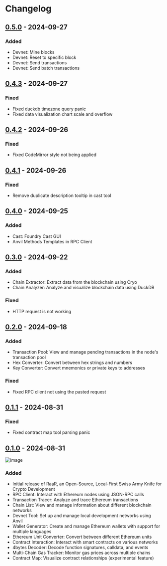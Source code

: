 # Changelog

## [0.5.0] - 2024-09-27

### Added

- Devnet: Mine blocks
- Devnet: Reset to specific block
- Devnet: Send transactions
- Devnet: Send batch transactions

## [0.4.3] - 2024-09-27

### Fixed

- Fixed duckdb timezone query panic
- Fixed data visualization chart scale and overflow

## [0.4.2] - 2024-09-26

### Fixed

- Fixed CodeMirror style not being applied

## [0.4.1] - 2024-09-26

### Fixed

- Remove duplicate description tooltip in cast tool

## [0.4.0] - 2024-09-25

### Added

- Cast: Foundry Cast GUI
- Anvil Methods Templates in RPC Client

## [0.3.0] - 2024-09-22

### Added

- Chain Extractor: Extract data from the blockchain using Cryo
- Chain Analyzer: Analyze and visualize blockchain data using DuckDB

### Fixed

- HTTP request is not working


## [0.2.0] - 2024-09-18

### Added

- Transaction Pool: View and manage pending transactions in the node's transaction pool
- Hex Converter: Convert between hex strings and numbers
- Key Converter: Convert mnemonics or private keys to addresses

### Fixed

- Fixed RPC client not using the pasted request


## [0.1.1] - 2024-08-31

### Fixed

- Fixed contract map tool parsing panic

## [0.1.0] - 2024-08-31

![image](https://media.bonsai.town/file/85669b61b29661b6c9728.png)


### Added
- Initial release of RaaR, an Open-Source, Local-First Swiss Army Knife for Crypto Development
- RPC Client: Interact with Ethereum nodes using JSON-RPC calls
- Transaction Tracer: Analyze and trace Ethereum transactions
- Chain List: View and manage information about different blockchain networks
- Devnet Tool: Set up and manage local development networks using Anvil
- Wallet Generator: Create and manage Ethereum wallets with support for multiple languages
- Ethereum Unit Converter: Convert between different Ethereum units
- Contract Interaction: Interact with smart contracts on various networks
- 4bytes Decoder: Decode function signatures, calldata, and events
- Multi-Chain Gas Tracker: Monitor gas prices across multiple chains
- Contract Map: Visualize contract relationships (experimental feature)


[0.1.0]: https://github.com/raardev/raar/releases/tag/0.1.0
[0.1.1]: https://github.com/raardev/raar/releases/tag/0.1.1
[0.2.0]: https://github.com/raardev/raar/releases/tag/0.2.0
[0.3.0]: https://github.com/raardev/raar/releases/tag/0.3.0
[0.4.0]: https://github.com/raardev/raar/releases/tag/0.4.0
[0.4.1]: https://github.com/raardev/raar/releases/tag/0.4.1
[0.4.2]: https://github.com/raardev/raar/releases/tag/0.4.2
[0.4.3]: https://github.com/raardev/raar/releases/tag/0.4.3
[0.5.0]: https://github.com/raardev/raar/releases/tag/0.5.0